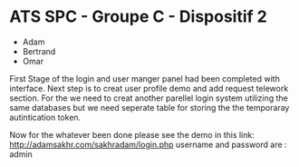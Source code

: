 # ATS SPC - Groupe C - Dispositif 2

* Adam
* Bertrand
* Omar




First Stage of the login and user manger panel had been completed with interface. Next step is to creat user profile demo and add request telework section. For the we need to creat another parellel login system utilizing the same databases but we need seperate table for storing the the temporaray autintication token.

Now for the whatever been done please see the demo in this link:
http://adamsakhr.com/sakhradam/login.php
username and password are : admin
